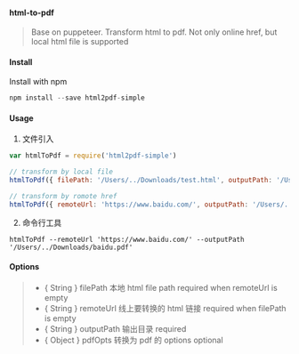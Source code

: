
#### html-to-pdf
> Base on puppeteer. Transform html to pdf. Not only online href, but local html file is supported


#### Install
Install with npm
```javascript
npm install --save html2pdf-simple
```

#### Usage

1. 文件引入
```javascript
var htmlToPdf = require('html2pdf-simple')

// transform by local file
htmlToPdf({ filePath: '/Users/../Downloads/test.html', outputPath: '/Users/../Downloads/test.pdf' })

// transform by romote href
htmlToPdf({ remoteUrl: 'https://www.baidu.com/', outputPath: '/Users/../Downloads/baidu.pdf' })
```

2. 命令行工具
```
htmlToPdf --remoteUrl 'https://www.baidu.com/' --outputPath '/Users/../Downloads/baidu.pdf'
```

#### Options
>    - { String } filePath 本地 html file path required when remoteUrl is empty
>    - { String } remoteUrl 线上要转换的 html 链接 required when filePath is empty
>    - { String } outputPath 输出目录 required
>    - { Object } pdfOpts 转换为 pdf 的 options optional